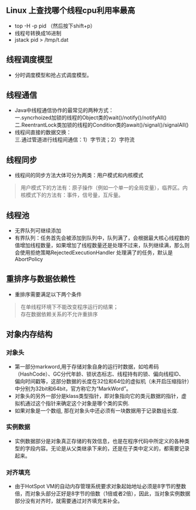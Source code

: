 ## Linux 上查找哪个线程cpu利用率最高
* top -H -p pid （然后按下shift+p）
* 线程号转换成16进制
* jstack pid > /tmp/t.dat

## 线程调度模型
* 分时调度模型和抢占式调度模型。

## 线程通信
* Java中线程通信协作的最常见的两种方式：  
一.syncrhoized加锁的线程的Object类的wait()/notify()/notifyAll()  
二.ReentrantLock类加锁的线程的Condition类的await()/signal()/signalAll()  
* 线程间直接的数据交换：  
三.通过管道进行线程间通信：1）字节流；2）字符流  

## 线程同步
* 线程间的同步方法大体可分为两类：用户模式和内核模式  
> 用户模式下的方法有：原子操作（例如一个单一的全局变量），临界区。内核模式下的方法有：事件，信号量，互斥量。  

## 线程池
* 无界队列可继续添加
* 有界队列：任务首先会被添加到队列中，队列满了，会根据最大核心线程数的值增加线程数量，如果增加了线程数量还是处理不过来，队列继续满，那么则会使用拒绝策略RejectedExecutionHandler 处理满了的任务，默认是 AbortPolicy

## 重排序与数据依赖性
* 重排序需要满足以下两个条件
> 在单线程环境下不能改变程序运行的结果；  
存在数据依赖关系的不允许重排序

## 对象内存结构
### 对象头
* 第一部分markword,用于存储对象自身的运行时数据，如哈希码（HashCode）、GC分代年龄、锁状态标志、线程持有的锁、偏向线程ID、  
偏向时间戳等，这部分数据的长度在32位和64位的虚拟机（未开启压缩指针）中分别为32bit和64bit，官方称它为“MarkWord”。
* 对象头的另外一部分是klass类型指针，即对象指向它的类元数据的指针，虚拟机通过这个指针来确定这个对象是哪个类的实例.
* 如果对象是一个数组, 那在对象头中还必须有一块数据用于记录数组长度.
### 实例数据
* 实例数据部分是对象真正存储的有效信息，也是在程序代码中所定义的各种类型的字段内容。无论是从父类继承下来的，还是在子类中定义的，都需要记录起来。
### 对齐填充
* 由于HotSpot VM的自动内存管理系统要求对象起始地址必须是8字节的整数倍，而对象头部分正好是8字节的倍数（1倍或者2倍），因此，当对象实例数据部分没有对齐时，就需要通过对齐填充来补全。

